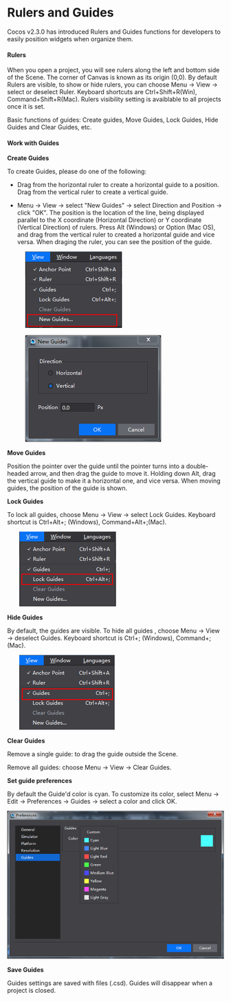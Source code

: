 # Rulers and Guides

Cocos v2.3.0 has introduced Rulers and Guides functions for developers to easily position widgets when organize them. 

#### Rulers ####

When you open a project, you will see rulers along the left and bottom side of the Scene. The corner of Canvas is known as its origin (0,0). By default Rulers are visible, to show or hide rulers, you can choose Menu -> View -> select or deselect Ruler. Keyboard shortcuts are Ctrl+Shift+R(Win), Command+Shift+R(Mac). Rulers visibility setting is avaiblable to all projects once it is set. 

Basic functions of guides: Create guides, Move Guides, Lock Guides, Hide Guides and Clear Guides, etc. 

#### Work with Guides

**Create Guides**

To create Guides, please do one of the following: 

- Drag from the horizontal ruler to create a horizontal guide to a position. Drag from the vertical ruler to create a vertical guide. 

- Menu -> View -> select "New Guides" -> select Direction and Position -> click "OK". The position is the location of the line, being displayed parallel to the X coordinate  (Horizontal Direction) or Y coordinate (Vertical Direction) of rulers. Press Alt (Windows) or Option (Mac OS), and drag from the vertical ruler to created a horizontal guide and vice versa. When draging the ruler, you can see the position of the guide. 

&emsp;&emsp;&emsp;![image](res_en/image001.png) 

&emsp;&emsp;&emsp;![image](res_en/image002.png) 
          
**Move Guides**

Position the pointer over the guide until the pointer turns into a double-headed arrow, and then drag the guide to move it. Holding down Alt, drag the vertical guide to make it a horizontal one, and vice versa. When moving guides, the position of the guide is shown. 

**Lock Guides**

To lock all guides, choose Menu -> View -> select Lock Guides. Keyboard shortcut is Ctrl+Alt+; (Windows), Command+Alt+;(Mac). 

&emsp;&emsp;![image](res_en/image003.png) 

**Hide Guides** 

By default, the guides are visible. To hide all guides , choose Menu -> View -> deselect Guides. Keyboard shortcut is Ctrl+; (Windows), Command+;(Mac).  
        
&emsp;&emsp;![image](res_en/image004.png) 

**Clear Guides**

Remove a single guide: to drag the guide outside the Scene. 

Remove all guides: choose Menu -> View -> Clear Guides. 

**Set guide preferences** 

By default the Guide'd color is cyan. To customize its color, select Menu -> Edit -> Preferences -> Guides -> select a color and click OK.  

![image](res_en/image005.png) 
  
**Save Guides** 

Guides settings are saved with files (.csd). Guides will disappear when a project is closed. 
 
